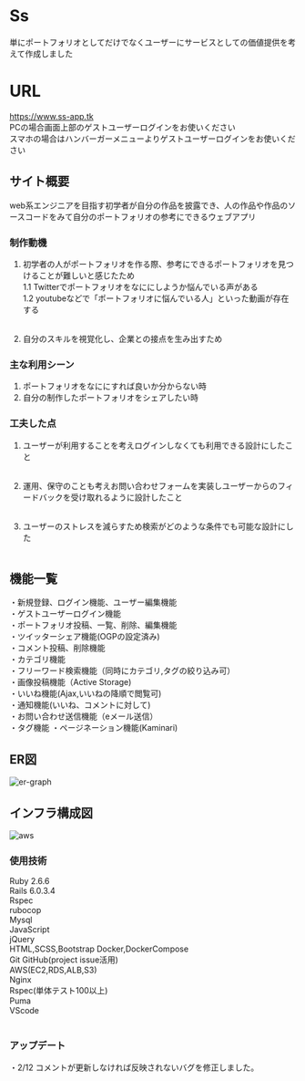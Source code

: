 # Ss
単にポートフォリオとしてだけでなくユーザーにサービスとしての価値提供を考えて作成しました<br>

# URL
https://www.ss-app.tk <br>
PCの場合画面上部のゲストユーザーログインをお使いください<br>
スマホの場合はハンバーガーメニューよりゲストユーザーログインをお使いください<br>

## サイト概要
web系エンジニアを目指す初学者が自分の作品を披露でき、人の作品や作品のソースコードをみて自分のポートフォリオの参考にできるウェブアプリ

### 制作動機
1. 初学者の人がポートフォリオを作る際、参考にできるポートフォリオを見つけることが難しいと感じたため<br>
    1.1 Twitterでポートフォリオをなににしようか悩んでいる声がある<br>
    1.2 youtubeなどで「ポートフォリオに悩んでいる人」といった動画が存在する<br><br>

2. 自分のスキルを視覚化し、企業との接点を生み出すため

### 主な利用シーン
1. ポートフォリオをなににすれば良いか分からない時<br>
2. 自分の制作したポートフォリオをシェアしたい時

### 工夫した点
1. ユーザーが利用することを考えログインしなくても利用できる設計にしたこと<br><br>

2. 運用、保守のことも考えお問い合わせフォームを実装しユーザーからのフィードバックを受け取れるように設計したこと<br><br>

3. ユーザーのストレスを減らすため検索がどのような条件でも可能な設計にした<br><br>


## 機能一覧
・新規登録、ログイン機能、ユーザー編集機能<br>
・ゲストユーザーログイン機能<br>
・ポートフォリオ投稿、一覧、削除、編集機能<br>
・ツイッターシェア機能(OGPの設定済み)<br>
・コメント投稿、削除機能<br>
・カテゴリ機能<br>
・フリーワード検索機能（同時にカテゴリ,タグの絞り込み可）<br>
・画像投稿機能（Active Storage)<br>
・いいね機能(Ajax,いいねの降順で閲覧可)<br>
・通知機能(いいね、コメントに対して)<br>
・お問い合わせ送信機能（eメール送信）<br>
・タグ機能
・ページネーション機能(Kaminari)

## ER図

![er-graph](https://user-images.githubusercontent.com/74046229/107149368-92486f00-699b-11eb-83e0-22916640a311.png)

## インフラ構成図
![aws](https://user-images.githubusercontent.com/74046229/107149915-9f1a9200-699e-11eb-9c29-86c8ad03e31d.png)



### 使用技術
 Ruby 2.6.6<br>
 Rails 6.0.3.4<br>
 Rspec<br>
 rubocop<br>
 Mysql<br>
 JavaScript<br>
 jQuery<br>
 HTML,SCSS,Bootstrap
 Docker,DockerCompose<br>
 Git GitHub(project issue活用) <br>
 AWS(EC2,RDS,ALB,S3)<br>
 Nginx<br>
 Rspec(単体テスト100以上)<br>
 Puma<br>
 VScode<br><br>

### アップデート
・2/12 コメントが更新しなければ反映されないバグを修正しました。
